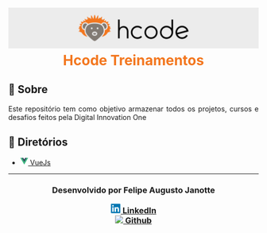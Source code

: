 <h1 align="center">
  <img src="./hcode-logo.svg"><br>
  <a href="https://hcode.com.br/" target="_blank" style="text-decoration:none;color:#F3771F;">Hcode Treinamentos</a>
</h1>

## 💬 Sobre

<p align="justify">Este repositório tem como objetivo armazenar todos os projetos, cursos e desafios feitos pela Digital Innovation One</p>

## 📁 Diretórios

* [<img src="https://raw.githubusercontent.com/devicons/devicon/master/icons/vuejs/vuejs-original.svg" width="16">  VueJs](./vuejs)

---

<h3 align="center">

  Desenvolvido por Felipe Augusto Janotte

  <a href="https://linkedin.com/in/felipe-augusto-janotte-662626195/" style>
    <img src="https://raw.githubusercontent.com/devicons/devicon/master/icons/linkedin/linkedin-original.svg" width="20">
      LinkedIn
  </a><br>
  <a href="https://github.com/FelipeJanotte">
    <img src="https://github.githubassets.com/images/icons/emoji/octocat.png" width="20">
      Github
  </a>

</h3>
